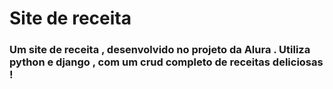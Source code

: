# Site de receita

### Um site de receita , desenvolvido no projeto da Alura . Utiliza python e django , com um crud completo de receitas deliciosas !

